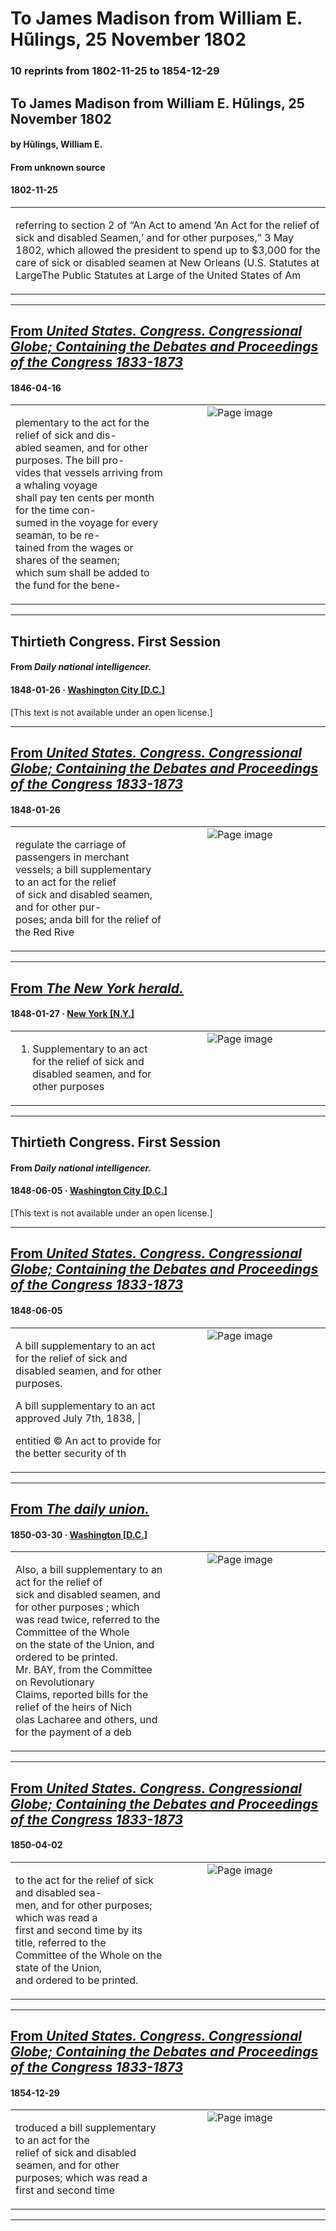 
# To James Madison from William E. Hũlings, 25 November 1802

### 10 reprints from 1802-11-25 to 1854-12-29

## To James Madison from William E. Hũlings, 25 November 1802

#### by Hũlings, William E.

#### From unknown source

#### 1802-11-25

<table style="width: 100%;"><tr><td style="width: 50%">

 referring to section 2 of “An Act to amend ‘An Act for the relief of sick and disabled Seamen,’ and for other purposes,” 3 May 1802, which allowed the president to spend up to $3,000 for the care of sick or disabled seamen at New Orleans (U.S. Statutes at LargeThe Public Statutes at Large of the United States of Am
</td></tr></table>

---

## [From _United States. Congress. Congressional Globe; Containing the Debates and Proceedings of the Congress 1833-1873_](https://archive.org/details/sim_united-states-congress-congressional-globe_1846-04-16_15_42/page/n14/mode/1up?view=theater)

#### 1846-04-16

<table style="width: 100%;"><tr><td style="width: 50%">

  
plementary to the act for the relief of sick and dis-  
abled seamen, and for other purposes. The bill pro-  
vides that vessels arriving from a whaling voyage  
shall pay ten cents per month for the time con-  
sumed in the voyage for every seaman, to be re-  
tained from the wages or shares of the seamen;  
which sum shall be added to the fund for the bene-
</td><td style="width: 50%; max-height: 75%; margin: auto; display: block;">
<img alt="Page image" src="https://iiif.archive.org/image/iiif/2/sim_united-states-congress-congressional-globe_1846-04-16_15_42%2Fsim_united-states-congress-congressional-globe_1846-04-16_15_42_jp2.zip%2Fsim_united-states-congress-congressional-globe_1846-04-16_15_42_jp2%2Fsim_united-states-congress-congressional-globe_1846-04-16_15_42_0014.jp2/pct:31.4727463312369,20.58032282859339,26.62473794549266,5.976172175249808/600,/0/default.jpg"/>
</td>
</tr></table>

---

## Thirtieth Congress. First Session

#### From _Daily national intelligencer._

#### 1848-01-26 &middot; [Washington City [D.C.]](http://dbpedia.org/resource/Washington%2C_D.C.)

[This text is not available under an open license.]

---

## [From _United States. Congress. Congressional Globe; Containing the Debates and Proceedings of the Congress 1833-1873_](https://archive.org/details/sim_united-states-congress-congressional-globe_1848-01-26_18_15/page/n12/mode/1up?view=theater)

#### 1848-01-26

<table style="width: 100%;"><tr><td style="width: 50%">

  
regulate the carriage of passengers in merchant  
vessels; a bill supplementary to an act for the relief  
of sick and disabled seamen, and for other pur-  
poses; anda bill for the relief of the Red Rive
</td><td style="width: 50%; max-height: 75%; margin: auto; display: block;">
<img alt="Page image" src="https://iiif.archive.org/image/iiif/2/sim_united-states-congress-congressional-globe_1848-01-26_18_15%2Fsim_united-states-congress-congressional-globe_1848-01-26_18_15_jp2.zip%2Fsim_united-states-congress-congressional-globe_1848-01-26_18_15_jp2%2Fsim_united-states-congress-congressional-globe_1848-01-26_18_15_0012.jp2/pct:59.96300211416491,54.03596021423106,26.849894291754758,3.5003825554705434/600,/0/default.jpg"/>
</td>
</tr></table>

---

## [From _The New York herald._](https://www.loc.gov/resource/sn83030313/1848-01-27/ed-1/?sp=4)

#### 1848-01-27 &middot; [New York [N.Y.]](http://dbpedia.org/resource/New_York_City)

<table style="width: 100%;"><tr><td style="width: 50%">

  
1. Supplementary to an act for the relief of sick and  
disabled seamen, and for other purposes
</td><td style="width: 50%; max-height: 75%; margin: auto; display: block;">
<img alt="Page image" src="https://tile.loc.gov/image-services/iiif/service:ndnp:dlc:batch_dlc_kudzu_ver01:data:sn83030313:00271742976:1848012701:0131/pct:36.309998405357994,34.71984154191902,15.186307340668687,0.9522721212813774/!600,600/0/default.jpg"/>
</td>
</tr></table>

---

## Thirtieth Congress. First Session

#### From _Daily national intelligencer._

#### 1848-06-05 &middot; [Washington City [D.C.]](http://dbpedia.org/resource/Washington%2C_D.C.)

[This text is not available under an open license.]

---

## [From _United States. Congress. Congressional Globe; Containing the Debates and Proceedings of the Congress 1833-1873_](https://archive.org/details/sim_united-states-congress-congressional-globe_1848-06-05_18_51/page/n13/mode/1up?view=theater)

#### 1848-06-05

<table style="width: 100%;"><tr><td style="width: 50%">

  
  
A bill supplementary to an act for the relief of sick and  
disabled seamen, and for other purposes.  
  
A bill supplementary to an act approved July 7th, 1838, |  
  
entitied © An act to provide for the better security of th
</td><td style="width: 50%; max-height: 75%; margin: auto; display: block;">
<img alt="Page image" src="https://iiif.archive.org/image/iiif/2/sim_united-states-congress-congressional-globe_1848-06-05_18_51%2Fsim_united-states-congress-congressional-globe_1848-06-05_18_51_jp2.zip%2Fsim_united-states-congress-congressional-globe_1848-06-05_18_51_jp2%2Fsim_united-states-congress-congressional-globe_1848-06-05_18_51_0013.jp2/pct:40.063424947145876,53.4238714613619,27.48414376321353,2.8309104820198927/600,/0/default.jpg"/>
</td>
</tr></table>

---

## [From _The daily union._](https://www.loc.gov/resource/sn82003410/1850-03-30/ed-1/?sp=2)

#### 1850-03-30 &middot; [Washington [D.C.]](http://dbpedia.org/resource/Washington%2C_D.C.)

<table style="width: 100%;"><tr><td style="width: 50%">

  
Also, a bill supplementary to an act for the relief of  
sick and disabled seamen, and for other purposes ; which  
was read twice, referred to the Committee of the Whole  
on the state of the Union, and ordered to be printed.  
Mr. BAY, from the Committee on Revolutionary  
Claims, reported bills for the relief of the heirs of Nich­  
olas Lacharee and others, und for the payment of a deb
</td><td style="width: 50%; max-height: 75%; margin: auto; display: block;">
<img alt="Page image" src="https://tile.loc.gov/image-services/iiif/service:ndnp:dlc:batch_dlc_chimera_ver01:data:sn82003410:00415661186:1850033001:0413/pct:35.88172043010753,56.47951315076487,15.720430107526882,3.426284856821308/!600,600/0/default.jpg"/>
</td>
</tr></table>

---

## [From _United States. Congress. Congressional Globe; Containing the Debates and Proceedings of the Congress 1833-1873_](https://archive.org/details/sim_united-states-congress-congressional-globe_1850-04-02_21_39/page/n3/mode/1up?view=theater)

#### 1850-04-02

<table style="width: 100%;"><tr><td style="width: 50%">

  
to the act for the relief of sick and disabled sea-  
men, and for other purposes; which was read a  
first and second time by its title, referred to the  
Committee of the Whole on the state of the Union,  
and ordered to be printed.
</td><td style="width: 50%; max-height: 75%; margin: auto; display: block;">
<img alt="Page image" src="https://iiif.archive.org/image/iiif/2/sim_united-states-congress-congressional-globe_1850-04-02_21_39%2Fsim_united-states-congress-congressional-globe_1850-04-02_21_39_jp2.zip%2Fsim_united-states-congress-congressional-globe_1850-04-02_21_39_jp2%2Fsim_united-states-congress-congressional-globe_1850-04-02_21_39_0003.jp2/pct:13.424947145877379,58.37293290249002,26.717758985200845,4.371792434898309/600,/0/default.jpg"/>
</td>
</tr></table>

---

## [From _United States. Congress. Congressional Globe; Containing the Debates and Proceedings of the Congress 1833-1873_](https://archive.org/details/sim_united-states-congress-congressional-globe_1854-12-29_30_9/page/n2/mode/1up?view=theater)

#### 1854-12-29

<table style="width: 100%;"><tr><td style="width: 50%">

  
troduced a bill supplementary to an act for the  
relief of sick and disabled seamen, and for other  
purposes; which was read a first and second time
</td><td style="width: 50%; max-height: 75%; margin: auto; display: block;">
<img alt="Page image" src="https://iiif.archive.org/image/iiif/2/sim_united-states-congress-congressional-globe_1854-12-29_30_9%2Fsim_united-states-congress-congressional-globe_1854-12-29_30_9_jp2.zip%2Fsim_united-states-congress-congressional-globe_1854-12-29_30_9_jp2%2Fsim_united-states-congress-congressional-globe_1854-12-29_30_9_0002.jp2/pct:5.438066465256798,68.36555360281196,23.79154078549849,2.499511814098809/600,/0/default.jpg"/>
</td>
</tr></table>

---

